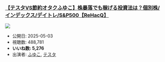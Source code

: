### [【テスタVS節約オタクふゆこ】株暴落でも稼げる投資法は？個別株/インデックス/デイトレ/S&P500【ReHacQ】](https://www.youtube.com/watch?v=3PqNec5oTDk)
[![](https://img.youtube.com/vi/3PqNec5oTDk/sddefault.jpg)](https://www.youtube.com/watch?v=3PqNec5oTDk)
-   公開日: 2025-05-03
-   視聴数: 488,781
-   **いいね数: 5,276**
-   出演者: [ふゆこ](/rehacq_fan/people/ふゆこ "wikilink"), [テスタ](/rehacq_fan/people/テスタ "wikilink")
